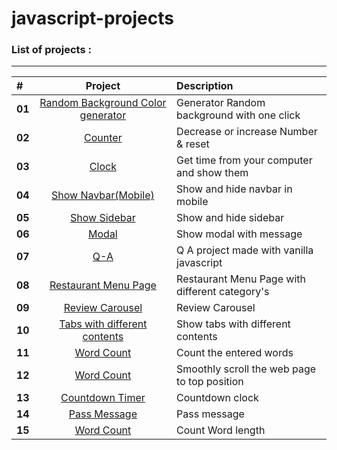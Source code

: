 # javascript-projects

### List of projects :

---

| #      |                                                             Project                                                             | Description                                    |
| :----- | :-----------------------------------------------------------------------------------------------------------------------------: | :--------------------------------------------- |
| **01** |  [Random Background Color generator](https://sepehr-aghdasi82.github.io/Javascript-Projects-for-Beginners/01-Random-BG-Color)   | Generator Random background with one click     |
| **02** |                   [Counter](https://sepehr-aghdasi82.github.io/Javascript-Projects-for-Beginners/02-Counter)                    | Decrease or increase Number & reset            |
| **03** |                [Clock](https://sepehr-aghdasi82.github.io/Javascript-Projects-for-Beginners/03-javascript-Clock)                | Get time from your computer and show them      |
| **04** |        [Show Navbar(Mobile)](https://sepehr-aghdasi82.github.io/Javascript-Projects-for-Beginners/04-Responsive-Navbar)         | Show and hide navbar in mobile                 |
| **05** |           [Show Sidebar](https://sepehr-aghdasi82.github.io/Javascript-Projects-for-Beginners/05-Responsive-Sidebar/)           | Show and hide sidebar                          |
| **06** |                     [Modal](https://sepehr-aghdasi82.github.io/Javascript-Projects-for-Beginners/06-Modal/)                     | Show modal with message                        |
| **07** |                       [Q-A](https://sepehr-aghdasi82.github.io/Javascript-Projects-for-Beginners/07-Q-A/)                       | Q A project made with vanilla javascript       |
| **08** |      [Restaurant Menu Page](https://sepehr-aghdasi82.github.io/Javascript-Projects-for-Beginners/08-Restaurant-Menu-Page/)      | Restaurant Menu Page with different category's |
| **09** |           [Review Carousel](https://sepehr-aghdasi82.github.io/Javascript-Projects-for-Beginners/09-Review-Carousel/)           | Review Carousel                                |
| **10** | [Tabs with different contents](https://sepehr-aghdasi82.github.io/Javascript-Projects-for-Beginners/10-tabs-different-content/) | Show tabs with different contents              |
| **11** |                [Word Count](https://sepehr-aghdasi82.github.io/Javascript-Projects-for-Beginners/11-Word-Count/)                | Count the entered words                        |
| **12** |              [Word Count](https://sepehr-aghdasi82.github.io/Javascript-Projects-for-Beginners/12-smooth-scroll/)               | Smoothly scroll the web page to top position   |
| **13** |           [Countdown Timer](https://sepehr-aghdasi82.github.io/Javascript-Projects-for-Beginners/13-Countdown-Timer/)           | Countdown clock                                |
| **14** |              [Pass Message](https://sepehr-aghdasi82.github.io/Javascript-Projects-for-Beginners/14-Pass-Message/)              | Pass message                                   |
| **15** |               [Word Count](https://sepehr-aghdasi82.github.io/Javascript-Projects-for-Beginners/15-Word-Count/)               | Count Word length                              |
